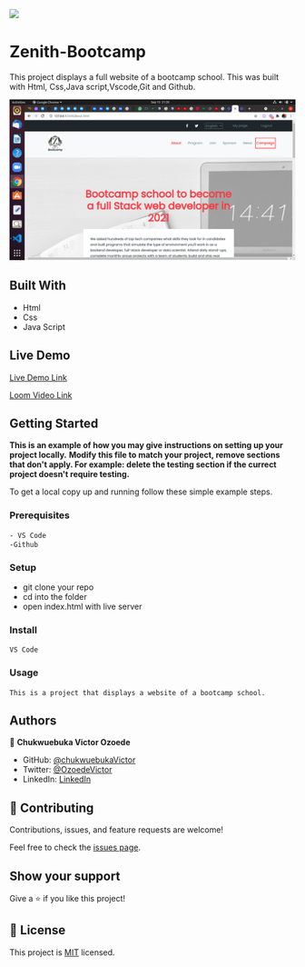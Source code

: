 ![](https://img.shields.io/badge/Microverse-blueviolet)

# Zenith-Bootcamp
>
This project displays a full website of a bootcamp school. This was built with Html, Css,Java script,Vscode,Git and Github. 

![screenshot](img/bootcamp.png)


## Built With

- Html
- Css
- Java Script

## Live Demo

[Live Demo Link](https://chukwuebukavictor.github.io/Zenith-Bootcamp/)

[Loom Video Link](https://www.loom.com/share/ce13b86e94284ed08e6ca391147dea40)

## Getting Started

**This is an example of how you may give instructions on setting up your project locally.**
**Modify this file to match your project, remove sections that don't apply. For example: delete the testing section if the currect project doesn't require testing.**


To get a local copy up and running follow these simple example steps.

### Prerequisites
    - VS Code
    -Github

### Setup
   - git clone your repo
   - cd into the folder
   - open index.html with live server

### Install
    VS Code

### Usage
    This is a project that displays a website of a bootcamp school.


## Authors

👤 **Chukwuebuka Victor Ozoede**

- GitHub: [@chukwuebukaVictor](https://github.com/chukwuebukaVictor)
- Twitter: [@OzoedeVictor](https://twitter.com/OzoedeVictor)
- LinkedIn: [LinkedIn](www.linkedin.com/in/chukwuebuka-ozoede-46616a219)


## 🤝 Contributing

Contributions, issues, and feature requests are welcome!

Feel free to check the [issues page](https://).

## Show your support

Give a ⭐️ if you like this project!

## 📝 License

This project is [MIT](./MIT.md) licensed.
